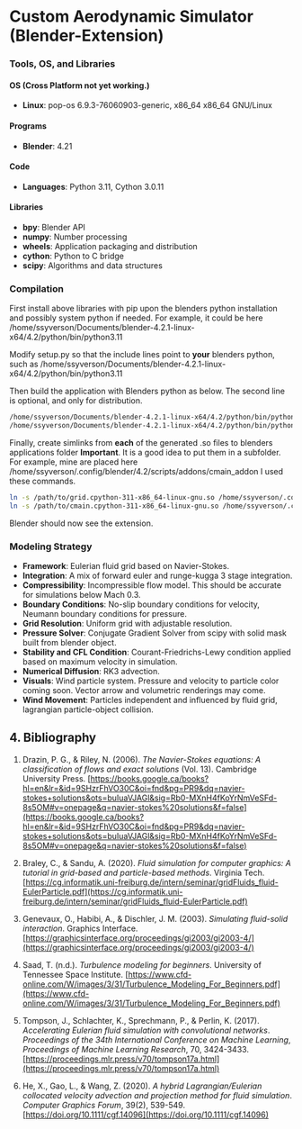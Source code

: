 # Custom Aerodynamic Simulator (Blender-Extension)

### Tools, OS, and Libraries

#### OS (Cross Platform not yet working.)

- **Linux**: pop-os 6.9.3-76060903-generic, x86_64 x86_64 GNU/Linux

#### Programs

- **Blender**: 4.21

#### Code

- **Languages**: Python 3.11, Cython 3.0.11

#### Libraries

- **bpy**: Blender API
- **numpy**: Number processing
- **wheels**: Application packaging and distribution
- **cython**: Python to C bridge
- **scipy**: Algorithms and data structures

### Compilation

First install above libraries with pip upon the blenders python installation and possibly system python if needed.
For example, it could be here /home/ssyverson/Documents/blender-4.2.1-linux-x64/4.2/python/bin/python3.11

Modify setup.py so that the include lines point to **your** blenders python, such as /home/ssyverson/Documents/blender-4.2.1-linux-x64/4.2/python/bin/python3.11

Then build the application with Blenders python as below.
The second line is optional, and only for distribution.

```bash
/home/ssyverson/Documents/blender-4.2.1-linux-x64/4.2/python/bin/python3.11 setup.py build_ext --inplace
/home/ssyverson/Documents/blender-4.2.1-linux-x64/4.2/python/bin/python3.11 setup.py bdist_wheel
```

Finally, create simlinks from **each** of the generated .so files to blenders applications folder **Important**. It is a good idea to put them in a subfolder. 
For example, mine are placed here /home/ssyverson/.config/blender/4.2/scripts/addons/cmain_addon
I used these commands.

```bash
ln -s /path/to/grid.cpython-311-x86_64-linux-gnu.so /home/ssyverson/.config/blender/4.2/scripts/addons/cmain_addon/grid.cpython-311-x86_64-linux-gnu.so
ln -s /path/to/cmain.cpython-311-x86_64-linux-gnu.so /home/ssyverson/.config/blender/4.2/scripts/addons/cmain_addon/cmain.cpython-311-x86_64-linux-gnu.so
```

Blender should now see the extension.

### Modeling Strategy

- **Framework**: Eulerian fluid grid based on Navier-Stokes.
- **Integration**: A mix of forward euler and runge-kugga 3 stage integration.
- **Compressibility**: Incompressible flow model. This should be accurate for simulations below Mach 0.3.
- **Boundary Conditions**: No-slip boundary conditions for velocity, Neumann boundary conditions for pressure.
- **Grid Resolution**: Uniform grid with adjustable resolution.
- **Pressure Solver**: Conjugate Gradient Solver from scipy with solid mask built from blender object.
- **Stability and CFL Condition**: Courant-Friedrichs-Lewy condition applied based on maximum velocity in simulation.
- **Numerical Diffusion**: RK3 advection.
- **Visuals**: Wind particle system. Pressure and velocity to particle color coming soon. Vector arrow and volumetric renderings may come.
- **Wind Movement**: Particles independent and influenced by fluid grid, lagrangian particle-object collision.

## 4. Bibliography

1. Drazin, P. G., & Riley, N. (2006). *The Navier-Stokes equations: A classification of flows and exact solutions* (Vol. 13). Cambridge University Press. [https://books.google.ca/books?hl=en&lr=&id=9SHzrFhVO30C&oi=fnd&pg=PR9&dq=navier-stokes+solutions&ots=buIuaVJAGl&sig=Rb0-MXnH4fKoYrNmVeSFd-8s5OM#v=onepage&q=navier-stokes%20solutions&f=false](https://books.google.ca/books?hl=en&lr=&id=9SHzrFhVO30C&oi=fnd&pg=PR9&dq=navier-stokes+solutions&ots=buIuaVJAGl&sig=Rb0-MXnH4fKoYrNmVeSFd-8s5OM#v=onepage&q=navier-stokes%20solutions&f=false)

2. Braley, C., & Sandu, A. (2020). *Fluid simulation for computer graphics: A tutorial in grid-based and particle-based methods*. Virginia Tech. [https://cg.informatik.uni-freiburg.de/intern/seminar/gridFluids_fluid-EulerParticle.pdf](https://cg.informatik.uni-freiburg.de/intern/seminar/gridFluids_fluid-EulerParticle.pdf)

3. Genevaux, O., Habibi, A., & Dischler, J. M. (2003). *Simulating fluid-solid interaction*. Graphics Interface. [https://graphicsinterface.org/proceedings/gi2003/gi2003-4/](https://graphicsinterface.org/proceedings/gi2003/gi2003-4/)

4. Saad, T. (n.d.). *Turbulence modeling for beginners*. University of Tennessee Space Institute. [https://www.cfd-online.com/W/images/3/31/Turbulence_Modeling_For_Beginners.pdf](https://www.cfd-online.com/W/images/3/31/Turbulence_Modeling_For_Beginners.pdf)

5. Tompson, J., Schlachter, K., Sprechmann, P., & Perlin, K. (2017). *Accelerating Eulerian fluid simulation with convolutional networks*. *Proceedings of the 34th International Conference on Machine Learning*, *Proceedings of Machine Learning Research*, 70, 3424-3433. [https://proceedings.mlr.press/v70/tompson17a.html](https://proceedings.mlr.press/v70/tompson17a.html)

6. He, X., Gao, L., & Wang, Z. (2020). *A hybrid Lagrangian/Eulerian collocated velocity advection and projection method for fluid simulation*. *Computer Graphics Forum*, 39(2), 539-549. [https://doi.org/10.1111/cgf.14096](https://doi.org/10.1111/cgf.14096)
